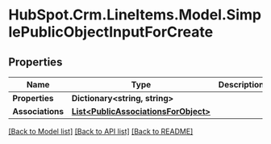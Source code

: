 # HubSpot.Crm.LineItems.Model.SimplePublicObjectInputForCreate

## Properties

Name | Type | Description | Notes
------------ | ------------- | ------------- | -------------
**Properties** | **Dictionary&lt;string, string&gt;** |  | 
**Associations** | [**List&lt;PublicAssociationsForObject&gt;**](PublicAssociationsForObject.md) |  | 

[[Back to Model list]](../README.md#documentation-for-models) [[Back to API list]](../README.md#documentation-for-api-endpoints) [[Back to README]](../README.md)

